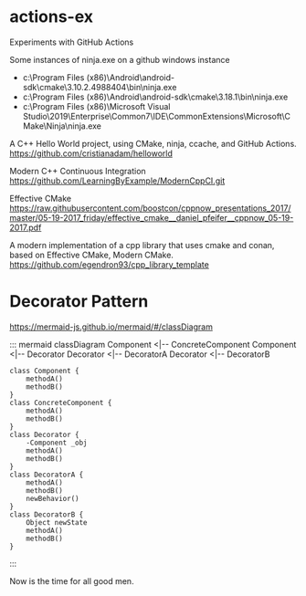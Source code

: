 # actions-ex
Experiments with GitHub Actions

Some instances of ninja.exe on a github windows instance
- c:\Program Files (x86)\Android\android-sdk\cmake\3.10.2.4988404\bin\ninja.exe
- c:\Program Files (x86)\Android\android-sdk\cmake\3.18.1\bin\ninja.exe
- c:\Program Files (x86)\Microsoft Visual Studio\2019\Enterprise\Common7\IDE\CommonExtensions\Microsoft\CMake\Ninja\ninja.exe

A C++ Hello World project, using CMake, ninja, ccache, and GitHub Actions.<br>
https://github.com/cristianadam/helloworld

Modern C++ Continuous Integration<br>
https://github.com/LearningByExample/ModernCppCI.git

Effective CMake<br>
https://raw.githubusercontent.com/boostcon/cppnow_presentations_2017/master/05-19-2017_friday/effective_cmake__daniel_pfeifer__cppnow_05-19-2017.pdf

A modern implementation of a cpp library that uses cmake and conan, based on Effective CMake, Modern CMake.
https://github.com/egendron93/cpp_library_template



# Decorator Pattern
https://mermaid-js.github.io/mermaid/#/classDiagram<br>

::: mermaid
classDiagram
    Component <|-- ConcreteComponent
    Component <|-- Decorator
    Decorator <|-- DecoratorA
    Decorator <|-- DecoratorB

    class Component {
        methodA()
        methodB()
    }
    class ConcreteComponent {
        methodA()
        methodB()
    }
    class Decorator {
        -Component _obj
        methodA()
        methodB()
    }
    class DecoratorA {
        methodA()
        methodB()
        newBehavior()
    }
    class DecoratorB {
        Object newState
        methodA()
        methodB()
    }
:::

Now is the time for all good men.
